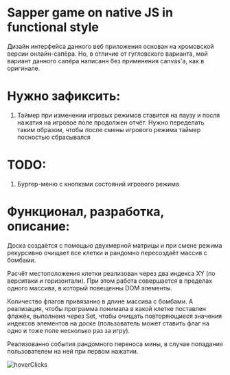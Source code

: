 # Sapper game on native JS in functional style

Дизайн интерфейса данного веб приложения основан на хромовской версии онлайн-сапёра.
Но, в отличие от гугловского варианта, мой вариант данного сапёра написанн 
без применения canvas'a, как в оригинале.


# Нужно зафиксить:
  1) Таймер при изменении игровых режимов ставится на паузу и посля нажатия на игровое поле 
  продолжен отчёт. Нужно переделать таким образом, чтобы после смены игрового режима таймер
  посностью сбрасывался


# TODO:
  1) Бургер-меню с кнопками состояний игрового режима

  # Функционал, разработка, описание:

Доска создаётся с помощью двухмерной матрицы и при смене режима рекурсивно очищает все клетки
и рандомно пересоздаёт массив с бомбами.

Расчёт местоположения клетки реализован через два индекса XY (по верситаки и горизонтали).
При этом работа совершается в пределах одного массива, в который повещенны DOM элементы.

Количество флагов привязанно в длине массива с бомбами. А реализация, чтобы программа понимала
в какой клетке поставлен флажёк, выполнена через Set, чтобы очищать повторяющиеся значения 
индексов элементов на доске (пользователь может ставить флаг на одно и тоже поле несколько раз за игру).

Реализованно события рандомного переноса мины, в случае попадания пользователем на ней при первом нажатии.

  
  ![hoverClicks](https://user-images.githubusercontent.com/105659797/185966406-d1743a75-ef23-4eae-8b85-6292ea419089.jpg)
